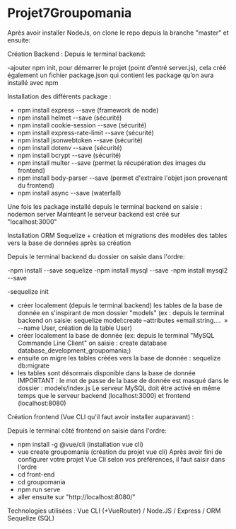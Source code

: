 # Projet7Groupomania

Après avoir installer NodeJs, on clone le repo depuis la branche "master" et ensuite:

Création Backend : 
Depuis le terminal backend:

 -ajouter npm init,  pour démarrer le projet (point d’entré server.js), cela créé également un fichier package.json qui contient les package qu’on aura installé avec npm

Installation des différents package : 
- npm install express --save (framework de node)
- npm install helmet --save (sécurité)
- npm install cookie-session --save (sécurité)
- npm install express-rate-limit --save (sécurité)
- npm install jsonwebtoken --save (sécurité)
- npm install dotenv --save (sécurité)
- npm install bcrypt --save (sécurité)
- npm install multer --save (permet la récupération des images du frontend)
- npm install body-parser --save (permet d'extraire l'objet json provenant du frontend)
- npm install async --save (waterfall)
 
 Une fois les package installé depuis le terminal backend on saisie : nodemon server 
 Mainteant le serveur backend est créé sur "localhost:3000"

Installation ORM Sequelize + création et migrations des modèles des tables vers la base de données après sa création

Depuis le terminal backend du dossier on saisie dans l'ordre:

-npm install --save sequelize 
-npm install mysql --save
-npm install mysql2 --save

-sequelize init
- créer localement (depuis le terminal backend) les tables de la base de donnée en s'inspirant de mon dossier "models" (ex : depuis le terminal backend on saisie: sequelize model:create –attributes «email:string….  » --name User, création de la table User)
- créer localement la base de donnée (ex: depuis le terminal "MySQL Commande Line Client" on saisie : create database database_development_groupomania;)
- ensuite on migre les tables créées vers la base de donnée : sequelize db:migrate
- les tables sont désormais disponible dans la base de donnée 
IMPORTANT : le mot de passe de la base de donnée est masqué dans le dossier : models/index.js
Le serveur MySQL doit être activé en même temps que le serveur backend (localhost:3000) et frontend (localhost:8080)

Création frontend (Vue CLI qu'il faut avoir installer auparavant) :

Depuis le terminal côté frontend on saisie dans l'ordre:
- npm install -g @vue/cli (installation vue cli)
- vue create groupomania (création du projet vue cli)
Après avoir fini de configurer votre projet Vue Cli selon vos préférences, il faut saisir dans l'ordre
- cd front-end
- cd groupomania
- npm run serve
- aller ensuite sur "http://localhost:8080/"

Technologies utilisées :
Vue CLI (+VueRouter) / Node.JS / Express / ORM Sequelize (SQL)
